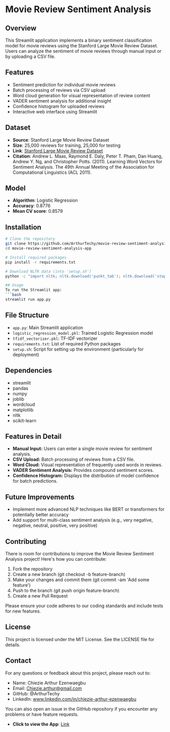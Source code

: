 # Movie Review Sentiment Analysis

## Overview
This Streamlit application implements a binary sentiment classification model for movie reviews using the Stanford Large Movie Review Dataset. Users can analyze the sentiment of movie reviews through manual input or by uploading a CSV file.

## Features
- Sentiment prediction for individual movie reviews
- Batch processing of reviews via CSV upload
- Word cloud generation for visual representation of review content
- VADER sentiment analysis for additional insight
- Confidence histogram for uploaded reviews
- Interactive web interface using Streamlit

## Dataset
- **Source**: Stanford Large Movie Review Dataset
- **Size**: 25,000 reviews for training, 25,000 for testing
- **Link**: [Stanford Large Movie Review Dataset](https://ai.stanford.edu/~amaas/data/sentiment/aclImdb_v1.tar.gz)
- **Citation**: Andrew L. Maas, Raymond E. Daly, Peter T. Pham, Dan Huang, Andrew Y. Ng, and Christopher Potts. (2011). Learning Word Vectors for Sentiment Analysis. The 49th Annual Meeting of the Association for Computational Linguistics (ACL 2011).

## Model
- **Algorithm**: Logistic Regression
- **Accuracy**: 0.8776
- **Mean CV score**: 0.8579

## Installation
```bash
# Clone the repository
git clone https://github.com/ArthurTechy/movie-review-sentiment-analysis-app.git
cd movie-review-sentiment-analysis-app

# Install required packages
pip install -r requirements.txt

# Download NLTK data (into 'setup.sh')
python -c "import nltk; nltk.download('punkt_tab'); nltk.download('stopwords'); nltk.download('wordnet'); nltk.download('omw-1.4'); nltk.download('vader_lexicon')"

## Usage
To run the Streamlit app:
```bash
streamlit run app.py
```

## File Structure
- `app.py`: Main Streamlit application
- `logistic_regression_model.pkl`: Trained Logistic Regression model
- `tfidf_vectorizer.pkl`: TF-IDF vectorizer
- `requirements.txt`: List of required Python packages
- `setup.sh`: Script for setting up the environment (particularly for deployment)

## Dependencies
- streamlit
- pandas
- numpy
- joblib
- wordcloud
- matplotlib
- nltk
- scikit-learn

## Features in Detail

- **Manual Input:** Users can enter a single movie review for sentiment analysis.
- **CSV Upload:** Batch processing of reviews from a CSV file.
- **Word Cloud:** Visual representation of frequently used words in reviews.
- **VADER Sentiment Analysis:** Provides compound sentiment scores.
- **Confidence Histogram:** Displays the distribution of model confidence for batch predictions.

## Future Improvements

- Implement more advanced NLP techniques like BERT or transformers for potentially better accuracy
- Add support for multi-class sentiment analysis (e.g., very negative, negative, neutral, positive, very positive)

## Contributing
There is room for contributions to improve the Movie Review Sentiment Analysis project! Here's how you can contribute:

1. Fork the repository
2. Create a new branch (git checkout -b feature-branch)
3. Make your changes and commit them (git commit -am 'Add some feature')
4. Push to the branch (git push origin feature-branch)
4. Create a new Pull Request

Please ensure your code adheres to our coding standards and include tests for new features.

## License
This project is licensed under the MIT License. See the LICENSE file for details.

## Contact
For any questions or feedback about this project, please reach out to:

- Name: Chiezie Arthur Ezenwaegbu
- Email: Chiezie.arthur@gmail.com
- GitHub: @ArthurTechy
- LinkedIn: www.linkedin.com/in/chiezie-arthur-ezenwaegbu

You can also open an issue in the GitHub repository if you encounter any problems or have feature requests.

- **Click to view the App**: [Link](https://movie-review-sentiment-analyzer.streamlit.app/)
